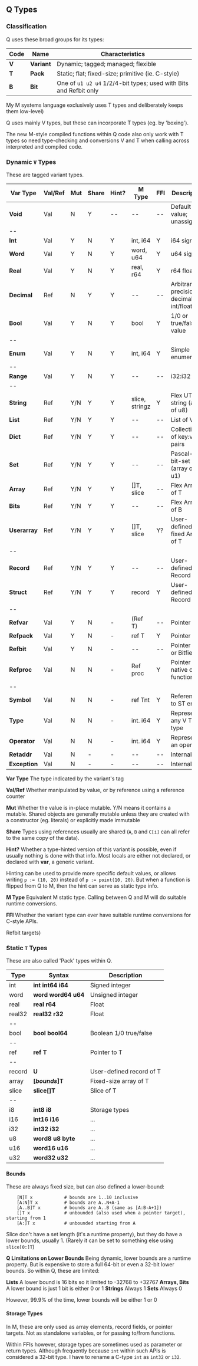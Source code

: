 ## Q Types

### Classification

Q uses these broad groups for its types:

Code | Name | Characteristics
--- | --- | ---
**V** | **Variant** | Dynamic; tagged; managed; flexible
**T** | **Pack** | Static; flat; fixed-size; primitive (ie. C-style)
**B** | **Bit** | One of `u1 u2 u4` 1/2/4-bit types; used with Bits and Refbit only

My M systems language exclusively uses T types and deliberately keeps them low-level)

Q uses mainly V types, but these can incorporate T types (eg. by 'boxing').

The new M-style compiled functions within Q code also only work with T types so need type-checking and conversions V and T when calling across interpreted and compiled code.

### Dynamic `V` Types

These are tagged variant types.

Var Type | Val/Ref | Mut | Share | Hint? | M Type     | FFI  | Description
---      | ---     | --- | ---   | ---   | ---        | ---  | ---
**Void**     | Val     | N  | Y     | --    | --         | --   | Default value; unassigned
--       |         |     |       |       |            |      |
**Int**      | Val     | Y   |  N    | Y     |int, i64    | Y    | i64 signed
**Word**     | Val     | Y   |  N    | Y     |word, u64   | Y    | u64 signed
**Real**     | Val     | Y   |  N    | Y     |real, r64   | Y    | r64 float
**Decimal**  | Ref     | N   |  Y    | Y     |--          | --   | Arbitrary precision decimal int/float
**Bool**     | Val     | Y   |  N    | Y     |bool        | Y    | 1/0 or true/false value
--       |         |     |       |       |            |      |
**Enum**     | Val     | Y   |  N    | Y     |int, i64    | Y    | Simple enumeration
--       |         |     |       |       |            |      |
**Range**    | Val     | Y   |  N    | Y     |--          | --   | i32:i32 pair
--       |         |     |       |       |            |      |
**String**   | Ref     | Y/N |  Y    | Y     |slice, stringz | Y | Flex UTF8 string (array of u8)
**List**     | Ref     | Y/N |  Y    | Y     |--          | -- | List of V
**Dict**     | Ref     | Y/N |  Y    | Y     |--          | -- | Collection of key:value pairs
**Set**      | Ref     | Y/N |  Y    | Y     |--          | -- | Pascal-type bit-set (array of u1)
**Array**    | Ref     | Y/N |  Y    | Y     |[]T, slice  | --  | Flex Array of T
**Bits**     | Ref     | Y/N |  Y    | Y     |--          | --  | Flex Array of B
**Userarray** | Ref     | Y/N |  Y    | Y     |[]T, slice | Y?  | User-defined, fixed Array of T
--       |         |     |       |       |            |      |
**Record**   | Ref     | Y/N |  Y    | Y     |--          | --  | User-defined Record of V
**Struct**   | Ref     | Y/N |  Y    | Y     |record      | Y   | User-defined Record of T
--       |         |     |       |       |            |      |
**Refvar**   | Val     | Y   | N     | -     |(Ref T)     | --   | Pointer to V
**Refpack**  | Val     | Y   | N     | -     |ref T       | Y    | Pointer to T
**Refbit**   | Val     | Y   | N     | -     |--          | --   | Pointer to B or Bitfield
**Refproc**   | Val     | N   | N     | -     |Ref proc   | Y   | Pointer to native code function
--       |         |     |       |       |            |      |
**Symbol**   | Val     | N   | N     | -     |ref Tnt     | Y   | Reference to ST entry
**Type**     | Val     | N   | N     | -     |int. i64    | Y   | Represents any V T B type
**Operator** | Val     | N   | N     | -     |int. i64    | Y   | Represents an operator
**Retaddr**  | Val     | N   | -     | -     |--          | --  | Internal
**Exception** | Val     | N   | -     | -    |--          | --  | Internal

**Var Type** The type indicated by the variant's tag

**Val/Ref** Whether manipulated by value, or by reference using a reference counter

**Mut** Whether the value is in-place mutable. Y/N means it contains a mutable. Shared objects are generally mutable unless they are created with a constructor (eg. literals) or explicitly made immutable

**Share** Types using references usually are shared (`A`, `B` and `C[i]` can all refer to the same copy of the data).

**Hint?** Whether a type-hinted version of this variant is possible, even if usually nothing is done with that info. Most locals are either not declared, or declared with **var**, a generic variant.

Hinting can be used to provide more specific default values, or allows writing `p := (10, 20)` instead of `p := point(10, 20)`. But when a function is flipped from Q to M, then the hint can serve as static type info.

**M Type** Equivalent M static type. Calling between Q and M will do suitable runtime conversions.

**FFI** Whether the variant type can ever have suitable runtime conversions for C-style APIs.

Refbit targets)

### Static `T` Types

These are also called 'Pack' types within Q.

Type      | Syntax                 | Description
---       | ---                    | ---
int       | **int int64 i64**      | Signed integer
word      | **word word64 u64**    | Unsigned integer
real      | **real r64**           | Float
real32    | **real32 r32**         | Float
--        |                        |
bool      | **bool bool64**        | Boolean 1/0 true/false
--        |                        |
ref       | **ref T**              | Pointer to T
--        |                        |
record    | **U**                  | User-defined record of T
array     | **[*bounds*]T**        | Fixed-size array of T
slice     | **slice\[\]T**   | Slice of T
--        |                        |
i8        | **int8 i8**            | Storage types
i16       | **int16 i16**          | ...
i32       | **int32 i32**          | ...
u8        | **word8 u8 byte**      | ...
u16       | **word16 u16**         | ...
u32       | **word32 u32**         | ...

#### Bounds ####

These are always fixed size, but can also defined a lower-bound:
```
    [N]T x            # bounds are 1..10 inclusive
    [A:N]T x          # bounds are A..N+A-1
    [A..B]T x         # bounds are A..B (same as [A:B-A+1])
    []T x             # unbounded (also used when a pointer target), starting from 1
    [A:]T x           # unbounded starting from A
```
Slice don't have a set length (it's a runtime property), but they do have a lower bounds, usually 1. (Rarely it can be set to something else using `slice[0:]T`)

**Q Limitations on Lower Bounds** Being dynamic, lower bounds are a runtime property. But is expensive to store a full 64-bit or even a 32-bit lower bounds. So within Q, these are limited:

**Lists** A lower bound is 16 bits so it limited to -32768 to +32767
**Arrays, Bits** A lower bound is just 1 bit is either 0 or 1
**Strings** Always 1
**Sets** Always 0

However, 99.9% of the time, lower bounds will be either 1 or 0

#### Storage Types

In M, these are only used as array elements, record fields, or pointer targets. Not as standalone variables, or for passing to/from functions.

Within FFIs however, storage types are sometimes used as parameter or return types. Although frequently because `int` within such APIs is considered a 32-bit type. I have to rename a C-type `int` as `int32` or `i32`.
